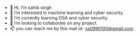 - 👋 Hi, I’m sahib singh
- 👀 I’m interested in machine learning and cyber security.
- 🌱 I’m currently learning DSA and cyber security.
- 💞️ I’m looking to collaborate on any project.
- 📫 you can reach me by this mail id- ss0990100@gmail.com .

<!---
sahib139/sahib139 is a ✨ special ✨ repository because its `README.md` (this file) appears on your GitHub profile.
You can click the Preview link to take a look at your changes.
--->
